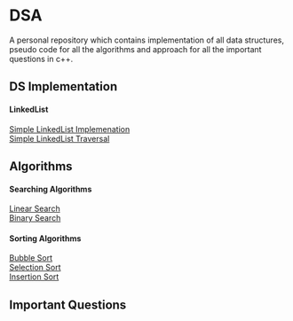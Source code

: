# DSA
A personal repository which contains implementation of all data structures, pseudo code for all the algorithms and approach for all the important questions in c++.
## DS Implementation
<h4>LinkedList</h4>
<a href="https://github.com/shivamparashar165/DSA/blob/main/simpleLinkedList.cpp">Simple LinkedList Implemenation</a><br>
<a href="https://github.com/shivamparashar165/DSA/blob/main/SimpleLinkedListTraversal.cpp">Simple LinkedList Traversal</a>

## Algorithms
<h4>Searching Algorithms</h4>
<a href="https://github.com/shivamparashar165/DSA/blob/main/linearSearch.cpp">Linear Search</a><br>
<a href="https://github.com/shivamparashar165/DSA/blob/main/binarySearch.cpp">Binary Search</a><br>

<h4>Sorting Algorithms</h4>
<a href="https://github.com/shivamparashar165/DSA/blob/main/bubbleSort.cpp">Bubble Sort</a><br>
<a href="https://github.com/shivamparashar165/DSA/blob/main/selectionSort.cpp">Selection Sort</a><br>
<a href="https://github.com/shivamparashar165/DSA/blob/main/insertionSort.cpp">Insertion Sort</a><br>

## Important Questions

